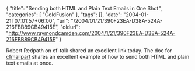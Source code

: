 {
	"title": "Sending both HTML and Plain Text Emails in One Shot",
	"categories": [
		"ColdFusion"
	],
	"tags": [],
	"date": "2004-01-21T07:01:57+06:00",
	"url": "/2004/01/21/390F23EA-D38A-524A-216FBB89CB49415E",
	"oldurl": "http://www.raymondcamden.com/2004/1/21/390F23EA-D38A-524A-216FBB89CB49415E"
}

Robert Redpath on cf-talk shared an excellent link today. The doc for <a href="http://livedocs.macromedia.com/coldfusion/6.1/htmldocs/tags-pb3.htm">cfmailpart</a> shares an excellent example of how to send both HTML and plain text emails at once.